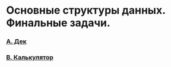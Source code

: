 # Основные структуры данных. Финальные задачи.

### [A. Дек](https://github.com/bitbybit/algorithms/blob/main/data_types_final/deque/)

### [B. Калькулятор](https://github.com/bitbybit/algorithms/blob/main/data_types_final/calculator/)

